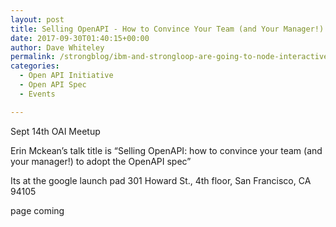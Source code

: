 ```yaml
---
layout: post
title: Selling OpenAPI - How to Convince Your Team (and Your Manager!) to Adopt the OpenAPI Spec
date: 2017-09-30T01:40:15+00:00
author: Dave Whiteley
permalink: /strongblog/ibm-and-strongloop-are-going-to-node-interactive-north-america-2017
categories:
  - Open API Initiative
  - Open API Spec
  - Events

---
```



Sept 14th OAI Meetup

Erin Mckean’s talk title is “Selling OpenAPI: how to convince your team (and your manager!) to adopt the OpenAPI spec”

Its at the google launch pad
301 Howard St., 4th floor, San Francisco, CA 94105

page coming
